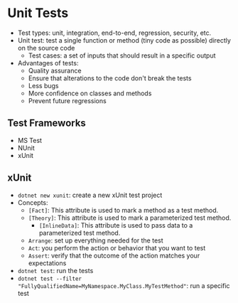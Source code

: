 # Unit Tests

- Test types: unit, integration, end-to-end, regression, security, etc.
- Unit test: test a single function or method (tiny code as possible) directly on the source code
  - Test cases: a set of inputs that should result in a specific output
- Advantages of tests:
  - Quality assurance
  - Ensure that alterations to the code don't break the tests
  - Less bugs
  - More confidence on classes and methods
  - Prevent future regressions

## Test Frameworks

- MS Test
- NUnit
- xUnit

## xUnit

- `dotnet new xunit`: create a new xUnit test project
- Concepts:
  - `[Fact]`: This attribute is used to mark a method as a test method.
  - `[Theory]`: This attribute is used to mark a parameterized test method.
    - `[InlineData]`: This attribute is used to pass data to a parameterized test method.
  - `Arrange`: set up everything needed for the test
  - `Act`: you perform the action or behavior that you want to test
  - `Assert`: verify that the outcome of the action matches your expectations
- `dotnet test`: run the tests
- `dotnet test --filter "FullyQualifiedName=MyNamespace.MyClass.MyTestMethod"`: run a specific test
